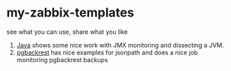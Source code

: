 # my-zabbix-templates
see what you can use, share what you like


1. [Java](Java/) shows some nice work with JMX monitoring and dissecting a JVM.
5. [pgbackrest](pgbackrest/) has nice examples for jsonpath and does a nice job monitoring pgbackrest backups

